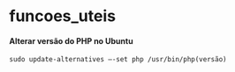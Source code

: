 # funcoes_uteis


#### Alterar versão do PHP no Ubuntu
```shell
sudo update-alternatives –-set php /usr/bin/php(versão)
```
